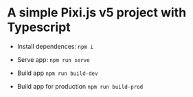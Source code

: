 # A simple Pixi.js v5 project with Typescript

* Install dependences:
`npm i`

* Serve app:
`npm run serve`

* Build app
`npm run build-dev`

* Build app for production
`npm run build-prod`
